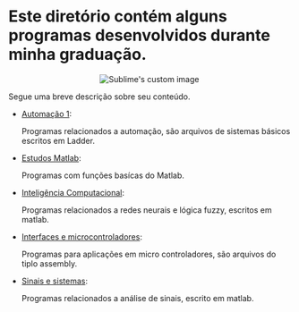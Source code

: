 # Este diretório contém alguns programas desenvolvidos durante minha graduação.

<p align="center">
  <img src="https://user-images.githubusercontent.com/96123177/157451254-53df66ad-b04a-4c78-a747-dda1362ceb7f.gif?raw=true" alt="Sublime's custom image"/>
</p>

Segue uma breve descrição sobre seu conteúdo.

* [Automação 1](https://github.com/ErickFernan/Programas-Graduacao/tree/main/Automa%C3%A7%C3%A3o%201):

    Programas relacionados a automação, são arquivos de sistemas básicos escritos em Ladder.
 
* [Estudos Matlab](https://github.com/ErickFernan/Programas-Graduacao/tree/main/Estudos%20Matlab):

    Programas com funções basícas do Matlab.
 
* [Inteligência Computacional](https://github.com/ErickFernan/Programas-Graduacao/tree/main/Inteligencia%20Computacional):

    Programas relacionados a redes neurais e lógica fuzzy, escritos em matlab.
 
* [Interfaces e microcontroladores](https://github.com/ErickFernan/Programas-Graduacao/tree/main/Interfaces%20e%20Microcontroladores):

    Programas para aplicações em micro controladores, são arquivos do tiplo assembly.
 
* [Sinais e sistemas](https://github.com/ErickFernan/Programas-Graduacao/tree/main/Sinais%20e%20Sistemas):

    Programas relacionados a análise de sinais, escrito em matlab.
    



